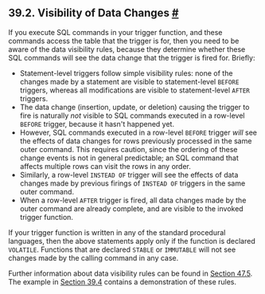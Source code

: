 ## 39.2. Visibility of Data Changes [#](#TRIGGER-DATACHANGES)

If you execute SQL commands in your trigger function, and these commands access the table that the trigger is for, then you need to be aware of the data visibility rules, because they determine whether these SQL commands will see the data change that the trigger is fired for. Briefly:

* Statement-level triggers follow simple visibility rules: none of the changes made by a statement are visible to statement-level `BEFORE` triggers, whereas all modifications are visible to statement-level `AFTER` triggers.
* The data change (insertion, update, or deletion) causing the trigger to fire is naturally *not* visible to SQL commands executed in a row-level `BEFORE` trigger, because it hasn't happened yet.
* However, SQL commands executed in a row-level `BEFORE` trigger *will* see the effects of data changes for rows previously processed in the same outer command. This requires caution, since the ordering of these change events is not in general predictable; an SQL command that affects multiple rows can visit the rows in any order.
* Similarly, a row-level `INSTEAD OF` trigger will see the effects of data changes made by previous firings of `INSTEAD OF` triggers in the same outer command.
* When a row-level `AFTER` trigger is fired, all data changes made by the outer command are already complete, and are visible to the invoked trigger function.

If your trigger function is written in any of the standard procedural languages, then the above statements apply only if the function is declared `VOLATILE`. Functions that are declared `STABLE` or `IMMUTABLE` will not see changes made by the calling command in any case.

Further information about data visibility rules can be found in [Section 47.5](spi-visibility.html "47.5. Visibility of Data Changes"). The example in [Section 39.4](trigger-example.html "39.4. A Complete Trigger Example") contains a demonstration of these rules.